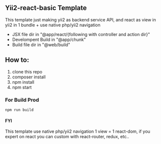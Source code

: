 Yii2-react-basic Template
---------------------
This template just making yii2 as backend service API, and react as view in yii2 in 1 bundle + use native php/yii2 navigation 

- JSX file dir in "@app/react/{following with controller and action dir}"
- Develompent Build in "@app/chunk"
- Build file dir in "@web/build"

How to:
-------
1. clone this repo
2. composer install
3. npm install
4. npm start

### For Build Prod
 
``
npm run build
`` 


#### FYI
This template use native php/yii2 navigation 1 view = 1 react-dom, if you expert on react you can custom with react-router, redux, etc.. 